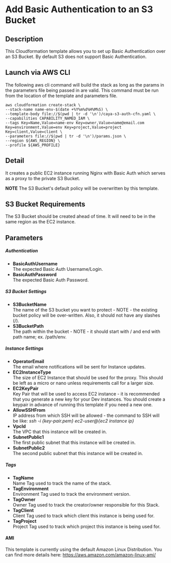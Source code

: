 # Add Basic Authentication to an S3 Bucket

## Description
This Cloudformation template allows you to set up Basic Authentication over an S3 Bucket. By default S3 does not support Basic Authentication.

## Launch via AWS CLI
The following aws cli command will build the stack as long as the params in the parameters file being passed in are valid. This command must be run from the location of the template and parameters file.

```
aws cloudformation create-stack \
--stack-name name-env-$(date +%Y%m%d%H%M%S) \
--template-body file://$(pwd | tr -d '\n')/caya-s3-auth-cfn.yaml \
--capabilities CAPABILITY_NAMED_IAM \
--tags Key=Name,Value=name-env Key=owner,Value=name@email.com Key=environment,Value=env Key=project,Value=project Key=client,Value=client \
--parameters file://$(pwd | tr -d '\n')/params.json \
--region ${AWS_REGION} \
--profile ${AWS_PROFILE}
```


## Detail
It creates a public EC2 instance running Nginx with Basic Auth which serves as a proxy to the private S3 Bucket.

**NOTE** The S3 Bucket's default policy will be overwritten by this template.

## S3 Bucket Requirements
The S3 Bucket should be created ahead of time. It will need to be in the same region as the EC2 instance.

## Parameters  
##### Authentication  
- **BasicAuthUsername**  
The expected Basic Auth Username/Login.  
- **BasicAuthPassword**  
The expected Basic Auth Password.  
  
##### S3 Bucket Settings  
- **S3BucketName**  
The name of the S3 bucket you want to protect - NOTE - the existing bucket policy will be over-written. Also, it should not have any slashes (/).  
- **S3BucketPath**  
The path within the bucket - NOTE - it should start with / and end with path name; ex. /path/env.  
  
##### Instance Settings  
- **OperatorEmail**  
The email where notifications will be sent for Instance updates.  
- **EC2InstanceType**  
The size of EC2 Instance that should be used for the proxy. This should be left as a micro or nano unless requirements call for a larger size.  
- **EC2KeyPair**  
Key Pair that will be used to access EC2 instance - it is recommended that you generate a new key for your Dev instances. You should create a keypair in advance of running this template if you need a new one.  
- **AllowSSHFrom**  
IP address from which SSH will be allowed - the command to SSH will be like: *ssh -i {key-pair.pem} ec2-user@{ec2 instance ip}*  
- **VpcId**  
The VPC that this instance will be created in.  
- **SubnetPublic1**  
The first public subnet that this instance will be created in.  
- **SubnetPublic2**  
The second public subnet that this instance will be created in.  
  
##### Tags  
- **TagName**  
Name Tag used to track the name of the stack.  
- **TagEnvironment**  
Environment Tag used to track the environment version.  
- **TagOwner**  
Owner Tag used to track the creator/owner responsible for this Stack.  
- **TagClient**  
Client Tag used to track which client this instance is being used for.  
- **TagProject**  
Project Tag used to track which project this instance is being used for.  
  
#### AMI  
This template is currently using the default Amazon Linux Distribution.
You can find more details here: https://aws.amazon.com/amazon-linux-ami/
  